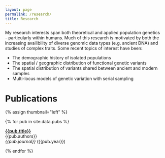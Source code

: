 ```yaml
---
layout: page
permalink: /research/
title: Research
---
```


My research interests span both theoretical and applied population genetics - particularly within humans. Much of this research is motivated by both the increasing availibility of diverse genomic data types (e.g. ancient DNA) and studies of complex traits. Some recent topics of interest have been:
	
* The demographic history of isolated populations
* The spatial / geographic distribution of functional genetic variants
* The spatial distribution of variants shared between ancient and modern samples
* Multi-locus models of genetic variation with serial sampling


# Publications 

{% assign thumbnail="left" %}

{% for pub in site.data.pubs %}

[**{{pub.title}}**]({{pub.url}})<br/>
{{pub.authors}} <br/>
<i>{{pub.journal}}</i> ({{pub.year}})

{% endfor %}
